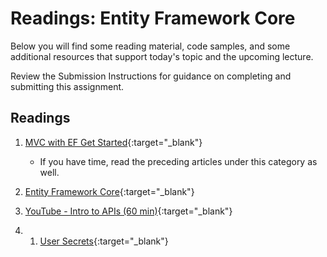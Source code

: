 # Readings: Entity Framework Core

Below you will find some reading material, code samples, and some additional resources that support today's topic and the upcoming lecture.

Review the Submission Instructions for guidance on completing and submitting this assignment.

## Readings

1. [MVC with EF Get Started](https://docs.microsoft.com/en-us/aspnet/core/data/ef-mvc/intro){:target="_blank"} 
	- If you have time, read the preceding articles under this category as well.
1. [Entity Framework Core](https://docs.microsoft.com/en-us/ef/core/){:target="_blank"}


1. [YouTube - Intro to APIs (60 min)](https://youtu.be/aIkpVzqLuhA){:target="_blank"}

1. 1. [User Secrets](../../Resources/UserSecrets.md){:target="_blank"}

